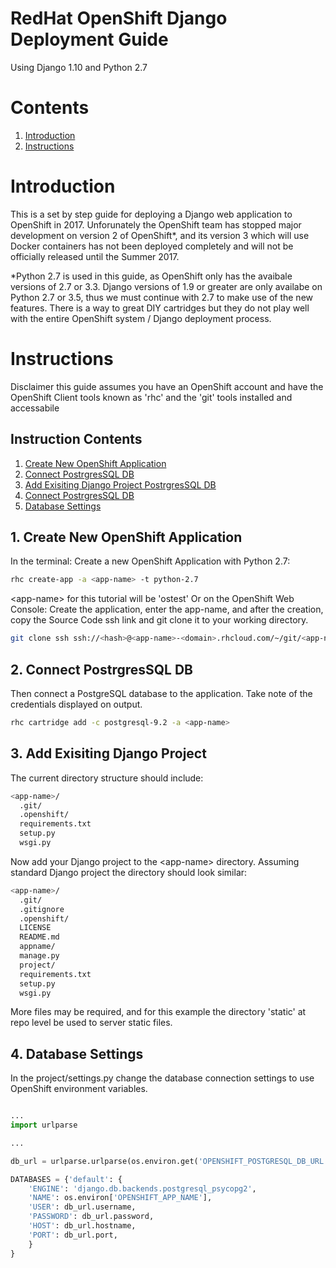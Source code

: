 # RedHat OpenShift Django Deployment Guide

Using Django 1.10 and Python 2.7

# Contents
1. [Introduction](#Introduction)
2. [Instructions](#Instructions)

# Introduction<a name="Introduction"></a>

This is a set by step guide for deploying a Django web application to OpenShift in 2017. Unforunately the OpenShift team has stopped major development on version 2 of OpenShift*, and its version 3 which will use Docker containers has not been deployed completely and will not be officially released until the Summer 2017.

*Python 2.7 is used in this guide, as OpenShift only has the avaibale versions of 2.7 or 3.3. Django versions of 1.9 or greater are only availabe on Python 2.7 or 3.5, thus we must continue with 2.7 to make use of the new features. There is a way to great DIY cartridges but they do not play well with the entire OpenShift system / Django deployment process.

# Instructions<a name="Instructions"></a>
Disclaimer this guide assumes you have an OpenShift account and have the OpenShift Client tools known as 'rhc' and the 'git' tools installed and accessabile

## Instruction Contents
1. [Create New OpenShift Application](#Create_New_OpenShift_Application)
2. [Connect PostrgresSQL DB](#Connect_PostrgresSQL_DB)
3. [Add Exisiting Django Project PostrgresSQL DB](#Add_Exisiting_Django_Project)
4. [Connect PostrgresSQL DB](#Connect_PostrgresSQL_DB)
5. [Database Settings](#Database_Settings)

## 1. Create New OpenShift Application<a name="Create_New_OpenShift_Application"></a>
In the terminal:
Create a new OpenShift Application with Python 2.7:
```bash
rhc create-app -a <app-name> -t python-2.7
```
\<app-name> for this tutorial will be 'ostest'
Or on the OpenShift Web Console:
Create the application, enter the app-name, and after the creation, copy the Source Code ssh link and git clone it to your working directory.
```bash
git clone ssh ssh://<hash>@<app-name>-<domain>.rhcloud.com/~/git/<app-name>.git/
```
## 2. Connect PostrgresSQL DB<a name="Connect_PostrgresSQL_DB"></a>
Then connect a PostgreSQL database to the application. Take note of the credentials displayed on output.
```bash
rhc cartridge add -c postgresql-9.2 -a <app-name>
```

## 3. Add Exisiting Django Project<a name="Add_Exisiting_Django_Project"></a>
The current directory structure should include:
```bash
<app-name>/
  .git/
  .openshift/
  requirements.txt
  setup.py
  wsgi.py
```

Now add your Django project to the \<app-name> directory. Assuming standard Django project the directory should look similar:
```bash
<app-name>/
  .git/
  .gitignore
  .openshift/
  LICENSE
  README.md
  appname/
  manage.py
  project/
  requirements.txt
  setup.py
  wsgi.py
```
More files may be required, and for this example the directory 'static' at repo level be used to server static files.

## 4. Database Settings<a name="Database_Settings"></a>
In the project/settings.py change the database connection settings to use OpenShift environment variables.
```python

...
import urlparse

...

db_url = urlparse.urlparse(os.environ.get('OPENSHIFT_POSTGRESQL_DB_URL'))

DATABASES = {'default': {
    'ENGINE': 'django.db.backends.postgresql_psycopg2',
    'NAME': os.environ['OPENSHIFT_APP_NAME'],
    'USER': db_url.username,
    'PASSWORD': db_url.password,
    'HOST': db_url.hostname,
    'PORT': db_url.port,
    }
}
```

